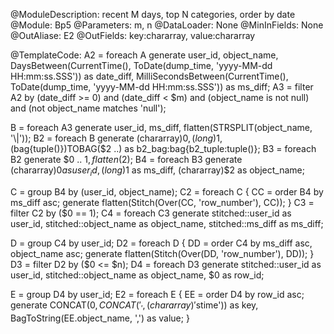 @ModuleDescription: recent M days, top N categories, order by date
@Module: Bp5
@Parameters: m, n
@DataLoader: None
@MinInFields: None
@OutAliase: E2
@OutFields: key:chararray, value:chararray

@TemplateCode:
A2 = foreach A generate user_id, object_name,
                        DaysBetween(CurrentTime(), ToDate(dump_time, 'yyyy-MM-dd HH:mm:ss.SSS')) as date_diff,
                        MilliSecondsBetween(CurrentTime(), ToDate(dump_time, 'yyyy-MM-dd HH:mm:ss.SSS')) as ms_diff;
A3 = filter A2 by (date_diff >= 0) and (date_diff < $m)
    and (object_name is not null) and (not object_name matches 'null');

B = foreach A3 generate user_id, ms_diff, flatten(STRSPLIT(object_name, '\\|'));
B2 = foreach B generate (chararray)$0, (long)$1, (bag{tuple()})TOBAG($2 ..) as b2_bag:bag{b2_tuple:tuple()};
B3 = foreach B2 generate $0 .. $1, flatten($2);
B4 = foreach B3 generate (chararray)$0 as user_id, (long)$1 as ms_diff, (chararray)$2 as object_name;

C = group B4 by (user_id, object_name);
C2 = foreach C {
    CC = order B4 by ms_diff asc;
    generate flatten(Stitch(Over(CC, 'row_number'), CC));
}
C3 = filter C2 by ($0 == 1);
C4 = foreach C3 generate stitched::user_id as user_id,
                         stitched::object_name as object_name,
                         stitched::ms_diff as ms_diff;

D = group C4 by user_id;
D2 = foreach D {
    DD = order C4 by ms_diff asc, object_name asc;
    generate flatten(Stitch(Over(DD, 'row_number'), DD));
}
D3 = filter D2 by ($0 <= $n);
D4 = foreach D3 generate stitched::user_id as user_id,
                         stitched::object_name as object_name,
                         $0 as row_id;

E = group D4 by user_id;
E2 = foreach E {
    EE = order D4 by row_id asc;
    generate CONCAT($0, CONCAT('_',(chararray)'$stime')) as key, BagToString(EE.object_name, ',') as value;
}
